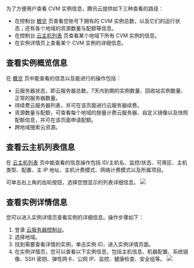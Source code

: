 
为了方便用户查看 CVM 实例信息，腾讯云提供如下三种查看的路径：

- 在控制台 [概览](https://console.cloud.tencent.com/cvm/overview) 页查看您账号下拥有的 CVM 实例总数，以及它们的运行状态；还有各个地域的资源数量与配额等信息。
- 在控制台 [云主机列表](https://console.cloud.tencent.com/cvm/index) 页查看某个地域下所有 CVM 实例的信息。
- 在实例详情页上查看某个 CVM 实例的详细信息。

## 查看实例概览信息
在 [概览](https://console.cloud.tencent.com/cvm/overview) 页中能查看的信息以及能进行的操作包括：

- 云服务器状态，即云服务器总数，7天内到期的实例数量、回收站实例数量、正常的服务器数量。
- 待续费云服务器列表，并可在该页面进行云服务器续费。
- 资源数量与配额，可查看每个地域的按量计费云服务器、自定义镜像以及快照配额信息，并可在该页面申请配额。
- 跨地域搜索云资源。

## 查看云主机列表信息
在 [云主机列表](https://console.cloud.tencent.com/cvm/index) 页中能查看的信息操作包括 ID/主机名、监控/状态、可用区、主机类型、配置、主 IP 地址、主机计费模式、网络计费模式以及所属项目。

可单击右上角的齿轮按钮，选择您想显示的列表详细信息。
![](https://main.qcloudimg.com/raw/17ff5dd612c4d74321a4444b5c98cf8e.png)

## 查看实例详情信息
您可以进入实例详情页查看实例的详细信息。操作步骤如下：

1. 登录 [云服务器控制台](https://console.cloud.tencent.com/cvm/index)。
2. 选择地域。
3. 找到需要查看详情的实例，单击实例 ID，进入实例详情页面。
4. 在实例详情页，您可以查看以下实例信息，包括主机信息、机器配置、系统镜像、SSH 密钥、弹性网卡、公网 IP、监控、健康检查、安全组等。
![](https://main.qcloudimg.com/raw/68c2a8311b2979ca290f8eba15ab9346.png)
